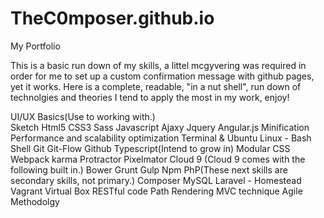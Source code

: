 # TheC0mposer.github.io
My Portfolio


This is a basic run down of my skills, a littel mcgyvering was required in order for me to set up a custom confirmation
message with github pages, yet it works. Here is a complete, readable, "in a nut shell", run down of technolgies and theories
I tend to apply the most in my work, enjoy!

UI/UX Basics(Use to working with.)          
Sketch
Html5
CSS3
Sass
Javascript
Ajaxy
Jquery
Angular.js
Minification
Performance and scalability optimization
Terminal & Ubuntu Linux - Bash Shell
Git
Git-Flow
Github
Typescript(Intend to grow in)
Modular CSS
Webpack
karma
Protractor
Pixelmator
Cloud 9 (Cloud 9 comes with the   following built in.)
Bower
Grunt
Gulp
Npm
PhP(These next skills are secondary skills, not primary.)
Composer
MySQL
Laravel - Homestead
Vagrant
Virtual Box
RESTful code
Path Rendering
MVC technique
Agile Methodolgy
